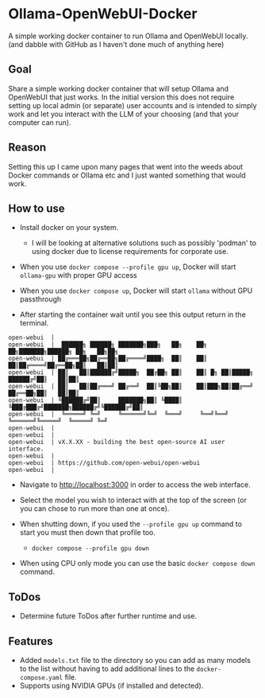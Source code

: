 # Ollama-OpenWebUI-Docker

A simple working docker container to run Ollama and OpenWebUI locally.
(and dabble with GitHub as I haven't done much of anything here)

## Goal

Share a simple working docker container that will setup Ollama
and OpenWebUI that just works.
In the initial version this does not require setting up local admin
(or separate) user accounts and is intended to simply work and let you
interact with the LLM of your choosing (and that your computer can run).

## Reason

Setting this up I came upon many pages that went into the weeds about
Docker commands or Ollama etc and I just wanted something that would work.

## How to use

- Install docker on your system.
  - I will be looking at alternative solutions such as possibly 'podman' to using docker due to license requirements
  for corporate use.
- When you use `docker compose --profile gpu up`, Docker will start `ollama-gpu` with proper GPU access
- When you use `docker compose up`, Docker will start `ollama` without GPU passthrough

- After starting the container wait until you see this output return in the terminal.

```text
open-webui  |
open-webui  |  ██████╗ ██████╗ ███████╗███╗   ██╗    ██╗    ██╗███████╗██████╗ ██╗   ██╗██╗
open-webui  | ██╔═══██╗██╔══██╗██╔════╝████╗  ██║    ██║    ██║██╔════╝██╔══██╗██║   ██║██║
open-webui  | ██║   ██║██████╔╝█████╗  ██╔██╗ ██║    ██║ █╗ ██║█████╗  ██████╔╝██║   ██║██║
open-webui  | ██║   ██║██╔═══╝ ██╔══╝  ██║╚██╗██║    ██║███╗██║██╔══╝  ██╔══██╗██║   ██║██║
open-webui  | ╚██████╔╝██║     ███████╗██║ ╚████║    ╚███╔███╔╝███████╗██████╔╝╚██████╔╝██║
open-webui  |  ╚═════╝ ╚═╝     ╚══════╝╚═╝  ╚═══╝     ╚══╝╚══╝ ╚══════╝╚═════╝  ╚═════╝ ╚═╝
open-webui  |
open-webui  |
open-webui  | vX.X.XX - building the best open-source AI user interface.
open-webui  |
open-webui  | https://github.com/open-webui/open-webui
open-webui  |
```

- Navigate to <http://localhost:3000> in order to access the web interface.
- Select the model you wish to interact with at the top of the screen (or you can chose to run more than one at once).

- When shutting down, if you used the `--profile gpu up` command to start you must then down that profile too.
  - `docker compose --profile gpu down`
- When using CPU only mode you can use the basic `docker compose down` command.


## ToDos

- Determine future ToDos after further runtime and use.

## Features

- Added `models.txt` file to the directory so you can add as many models to the list
without having to add additional lines to the `docker-compose.yaml` file.
- Supports using NVIDIA GPUs (if installed and detected).
